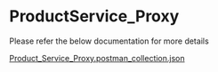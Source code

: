 # ProductService_Proxy

Please refer the below documentation for more details

[Product_Service_Proxy.postman_collection.json](https://github.com/user-attachments/files/19724520/Product_Service_Proxy.postman_collection.json)
